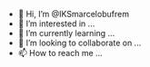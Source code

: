 - 👋 Hi, I’m @IKSmarcelobufrem
- 👀 I’m interested in ...
- 🌱 I’m currently learning ...
- 💞️ I’m looking to collaborate on ...
- 📫 How to reach me ...

<!---
IKSmarcelobufrem/IKSmarcelobufrem is a ✨ special ✨ repository because its `README.md` (this file) appears on your GitHub profile.
You can click the Preview link to take a look at your changes.
--->
